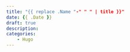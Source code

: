 ```yaml
---
title: "{{ replace .Name "-" " " | title }}"
date: {{ .Date }}
draft: true
description:
categories:
    - Hugo
---
```


